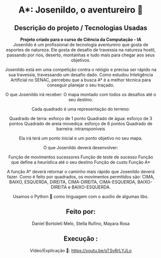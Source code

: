 <div align="center">
<h1 align="center"<strong> A*: Josenildo, o aventureiro 🧗 </strong></h1>

<h2 align="center"><strong>Descrição do projeto / Tecnologias Usadas</strong></h2>

<p><strong>Projeto criado para o curso de Ciência da Computação - IA </strong><br>
Josenildo é um profissional de tecnologia aventureiro que gosta de esportes de natureza. Ele gosta de desafio de travessia na natureza hostil, passando por rios, deserto, montanhas e tudo mais para chegar aos seus objetivos.

Josenildo está em uma competição contra o relógio e precisa ser rápido na sua travessia, travessando um desafio dado. Como estudou Inteligência Artificial no SENAC, percebeu que a busca A* é a melhor técnica para conseguir planejar o seu traçado.

O que Josenildo irá receber: O mapa montado com todos os desafios até o seu destino.

Cada quadrado é uma representação do terreno:

Quadrado de terra: esforço de  1 ponto
Quadrado de água: esforço de 3 pontos
Quadrado de areia movediça: esforço de 6 pontos
Quadrado de barreira: intransponíveis

Ela irá terá um ponto inicial e um ponto objetivo no seu mapa.

O que Josenildo deverá desenvolver:

Função de movimentos sucessores
Função de teste de sucesso
Função que define a heurística até o seu destino
Função de custo
Função A*

A função A* deverá retornar o caminho mais rápido que Josenildo deverá fazer. Como é feito por quadrados, os movimentos permitidos são: CIMA, BAIXO, ESQUERDA, DIREITA, CIMA-DIREITA, CIMA-ESQUERDA, BAIXO-DIREITA e BAIXO-ESQUERDA.
  
Usamos o Python 🐍 como linguagem com o auxilio de algumas libs.

<h2 align="center"><strong>Feito por:</strong></h2>
  Daniel Bortoleti Melo, Stella Rufino, Mayara Rosa

<h2 align="center"><strong> Execução :</strong></h2>

Vídeo/Explicação 🎥: https://youtu.be/sTSvRrLYJLo

</div>
